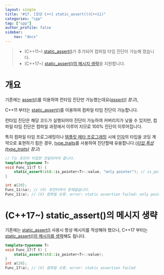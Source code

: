 ```yaml
---
layout: single
title: "#17. [모던 C++] static_assert()(C++11)"
categories: "cpp"
tag: ["cpp"]
author_profile: false
sidebar: 
    nav: "docs"
---
```


> * (C++11~) [static_assert()](https://tango1202.github.io/cpp/modern-cpp-static-assert/)가 추가되어 컴파일 타임 진단이 가능해 졌습니다.
> * (C++17~) [static_assert()의 메시지 생략](https://tango1202.github.io/cpp/modern-cpp-static-assert/#c17-static_assert%EC%9D%98-%EB%A9%94%EC%8B%9C%EC%A7%80-%EC%83%9D%EB%9E%B5)을 지원합니다.

# 개요

기존에는 [assert()](https://tango1202.github.io/legacy-cpp-exception/legacy-cpp-exception-diagonostics/)를 이용하여 런타임 진단만 가능했는데요(*[assert()](https://tango1202.github.io/legacy-cpp-exception/legacy-cpp-exception-diagonostics/) 참고*),

C++11 부터는 [static_assert()](https://tango1202.github.io/cpp/modern-cpp-static-assert/)를 이용하여 컴파일 타임 진단이 가능합니다.

런타임 진단은 해당 코드가 실행되어야 진단이 가능하여 커버리지가 낮을 수 있지만, 컴파일 타임 진단은 컴파일 과정에서 이루어 지므로 100% 진단이 이루어집니다. 

특히 컴파일 타임 프로그래밍이나  [템플릿 메타 프로그래밍](https://tango1202.github.io/legacy-cpp-stl/legacy-cpp-stl-template-meta-programming/) 시에 [인자](https://tango1202.github.io/legacy-cpp-guide/legacy-cpp-guide-function/#%EC%9D%B8%EC%9E%90%EB%A7%A4%EA%B0%9C%EB%B3%80%EC%88%98-parameter)의 타입을 코딩 계약으로 표현하기 힘든 경우,  [type_traits](https://tango1202.github.io/cpp/modern-cpp-type_traits/)를 사용하여 진단할때 유용합니다.(*[타입 특성(type_traits)](https://tango1202.github.io/cpp/modern-cpp-type_-_traits/) 참고*)

```cpp
// T는 포인터 타입만 전달되어야 합니다.
template<typename T>
void Func_11(T t) { 
    static_assert(std::is_pointer<T>::value, "only pointer"); // is_pointer는 C++11에 추가된 type_traits
}

int a{20};
Func_11(&a); // (O) 포인터여서 문제없습니다.
Func_11(a); // (X) 컴파일 오류. error: static assertion failed: only pointer
```

# (C++17~) static_assert()의 메시지 생략

기존에는 [static_assert()](https://tango1202.github.io/cpp/modern-cpp-static-assert/) 사용시 항상 메시지를 작성해야 했으나, C++17 부터는 [static_assert()의 메시지를 생략](https://tango1202.github.io/cpp/modern-cpp-static-assert/#c17-static_assert%EC%9D%98-%EB%A9%94%EC%8B%9C%EC%A7%80-%EC%83%9D%EB%9E%B5)해도 됩니다.

```cpp
template<typename T>
void Func_17(T t) { 
    static_assert(std::is_pointer<T>::value); 
}
int a{20};
Func_17(a); // (X) 컴파일 오류. error: static assertion failed
```
